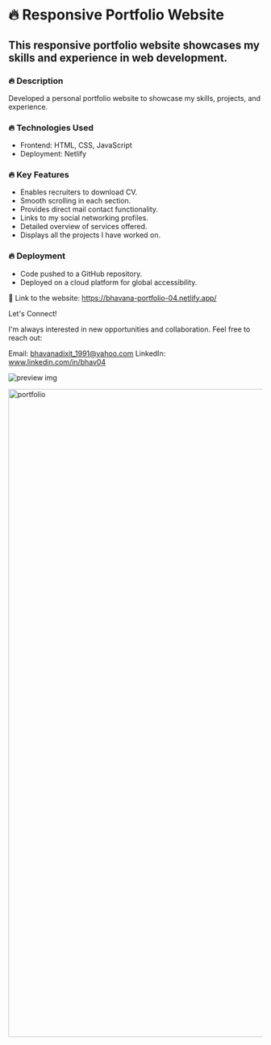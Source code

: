 # 🔥 Responsive Portfolio Website
## This responsive portfolio website showcases my skills and experience in web development. 

### 🔥 Description

Developed a personal portfolio website to showcase my skills, projects, and experience.

### 🔥 Technologies Used

- Frontend: HTML, CSS, JavaScript
- Deployment: Netlify

### 🔥 Key Features

- Enables recruiters to download CV.
- Smooth scrolling in each section.
- Provides direct mail contact functionality.
- Links to my social networking profiles.
- Detailed overview of services offered.
- Displays all the projects I have worked on.

### 🔥 Deployment
- Code pushed to a GitHub repository.
- Deployed on a cloud platform for global accessibility.


💙 Link to the website: https://bhavana-portfolio-04.netlify.app/


Let's Connect!

I'm always interested in new opportunities and collaboration. Feel free to reach out:

Email: bhavanadixit_1991@yahoo.com
LinkedIn: www.linkedin.com/in/bhav04

![preview img](<img width="1285" alt="portfolio" src="https://github.com/user-attachments/assets/655c4b7f-5b79-42a6-b825-fc360a5ec85f">)

<img width="1285" alt="portfolio" src="https://github.com/user-attachments/assets/4d3d92f5-88a7-45b0-b0b8-1baa7b5bee79">
